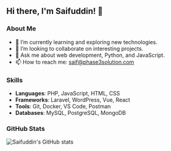 ## Hi there, I'm Saifuddin! 👋

### About Me
- 🌱 I’m currently learning and exploring new technologies.
- 👯 I’m looking to collaborate on interesting projects.
- 💬 Ask me about web development, Python, and JavaScript.
- 📫 How to reach me: [saif@phase3solution.com](mailto:saif@phase3solution.com)

### Skills
- **Languages**: PHP, JavaScript, HTML, CSS
- **Frameworks**: Laravel, WordPress, Vue, React
- **Tools**: Git, Docker, VS Code, Postman
- **Databases**: MySQL, PostgreSQL, MongoDB

### GitHub Stats
![Saifuddin's GitHub stats](https://github-readme-stats.vercel.app/api?username=saifuddinphase3&show_icons=true&theme=radical)
